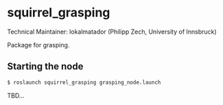squirrel_grasping
=============================

Technical Maintainer: lokalmatador (Philipp Zech, University of Innsbruck)

Package for grasping.

## Starting the node

```bash 
$ roslaunch squirrel_grasping grasping_node.launch
``` 


TBD... 

